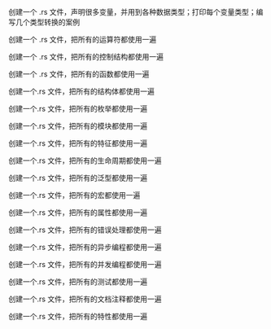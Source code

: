 创建一个 .rs 文件，声明很多变量，并用到各种数据类型；打印每个变量类型；编写几个类型转换的案例

创建一个 .rs 文件，把所有的运算符都使用一遍

创建一个 .rs 文件，把所有的控制结构都使用一遍

创建一个 .rs 文件，把所有的函数都使用一遍

创建一个.rs 文件，把所有的结构体都使用一遍

创建一个.rs 文件，把所有的枚举都使用一遍

创建一个.rs 文件，把所有的模块都使用一遍

创建一个.rs 文件，把所有的特征都使用一遍

创建一个.rs 文件，把所有的生命周期都使用一遍

创建一个.rs 文件，把所有的泛型都使用一遍

创建一个.rs 文件，把所有的宏都使用一遍

创建一个.rs 文件，把所有的属性都使用一遍

创建一个.rs 文件，把所有的错误处理都使用一遍

创建一个.rs 文件，把所有的异步编程都使用一遍

创建一个.rs 文件，把所有的并发编程都使用一遍

创建一个.rs 文件，把所有的测试都使用一遍

创建一个.rs 文件，把所有的文档注释都使用一遍

创建一个.rs 文件，把所有的特性都使用一遍